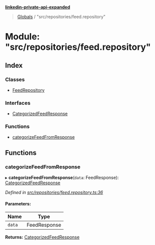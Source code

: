 **[linkedin-private-api-expanded](../README.md)**

> [Globals](../globals.md) / "src/repositories/feed.repository"

# Module: "src/repositories/feed.repository"

## Index

### Classes

* [FeedRepository](../classes/_src_repositories_feed_repository_.feedrepository.md)

### Interfaces

* [CategorizedFeedResponse](../interfaces/_src_repositories_feed_repository_.categorizedfeedresponse.md)

### Functions

* [categorizeFeedFromResponse](_src_repositories_feed_repository_.md#categorizefeedfromresponse)

## Functions

### categorizeFeedFromResponse

▸ **categorizeFeedFromResponse**(`data`: FeedResponse): [CategorizedFeedResponse](../interfaces/_src_repositories_feed_repository_.categorizedfeedresponse.md)

*Defined in [src/repositories/feed.repository.ts:36](https://github.com/khanhtranngoccva/linkedin-private-api/blob/a93f067/src/repositories/feed.repository.ts#L36)*

#### Parameters:

Name | Type |
------ | ------ |
`data` | FeedResponse |

**Returns:** [CategorizedFeedResponse](../interfaces/_src_repositories_feed_repository_.categorizedfeedresponse.md)
